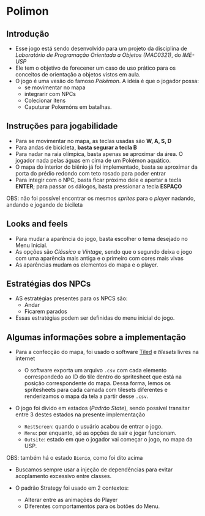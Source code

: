 # Polimon

## Introdução

- Esse jogo está sendo desenvolvido para um projeto da disciplina de _Laboratório de Programação Orientada a Objetos (MAC0321)_, do _IME-USP_
- Ele tem o objetivo de forecener um caso de uso prático para os conceitos de orientação a objetos vistos em aula.
- O jogo é uma vesão do famoso _Pokémon_. A ideia é que o jogador possa:
  - se movimentar no mapa
  - integrarir com NPCs
  - Colecionar itens
  - Caputurar Pokemóns em batalhas.

## Instruções para jogabilidade
- Para se movimentar no mapa, as teclas usadas são **W, A, S, D**
- Para andas de bicicleta, **basta segurar a tecla B**
- Para nadar na raia olímpica, basta apenas se aproximar da área. O jogador nada pelas águas em cima de um Pokémon aquático.
- O mapa do interior do biênio já foi implementado, basta se aproximar da porta do prédio redondo com teto rosado para poder entrar
- Para integir com o NPC, basta ficar próximo dele e apertar a tecla **ENTER**; para passar os dálogos, basta pressionar a tecla **ESPAÇO**

OBS: não foi possível encontrar os mesmos _sprites_ para o _player_ nadando, andando e jogando de bicileta

## Looks and feels
- Para mudar a aparência do jogo, basta escolher o tema desejado no Menu Inicial.
- As opções são _Clássico_ e _Vintage_, sendo que o segundo deixa o jogo com uma aparência mais antiga e o primeiro com cores mais vivas
- As aparências mudam os elementos do mapa e o player.

## Estratégias dos NPCs
- AS estratégias presentes para os NPCS são:
  - Andar
  - Ficarem parados
- Essas estratégias podem ser definidas do menu inicial do jogo.

## Algumas informações sobre a implementação

- Para a confecção do mapa, foi usado o software [Tiled](https://www.mapeditor.org/) e _tilesets_ livres na internet
  - O software exporta um arquivo `.csv` com cada elemento correspondedo ao ID do tile dentro do spritesheet que está na posição correspondente do mapa. Dessa forma, lemos os spritesheets para cada camada com tilesets diferentes e renderizamos o mapa da tela a partir desse `.csv`.

- O jogo foi divido em estados (_Padrão State_), sendo possível transitar entre 3 destes estados na presente implementação
  - `RestScreen`: quando o usuário acabou de entrar o jogo.
  - `Menu`: por enquanto, só as opções de sair e jogar funcionam.
  - `Outsite`: estado em que o jogador vai começar o jogo, no mapa da USP.

OBS: também há o estado `Bienio`, como foi dito acima

- Buscamos sempre usar a injeção de dependências para evitar acoplamento excessivo entre classes.

- O padrão Strategy foi usado em 2 contextos:
  - Alterar entre as animações do Player
  - Diferentes comportamentos para os botões do Menu.
